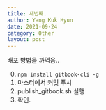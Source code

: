```yaml
---
title: 세번째.
author: Yang Kuk Hyun
date: 2021-09-24
category: Other
layout: post
---
```


배포 방법을 까먹음..

0. `npm install gitbook-cli -g`
1. 마스터에서 커밋 푸시
2. publish_gitbook.sh 실행
3. 확인.
